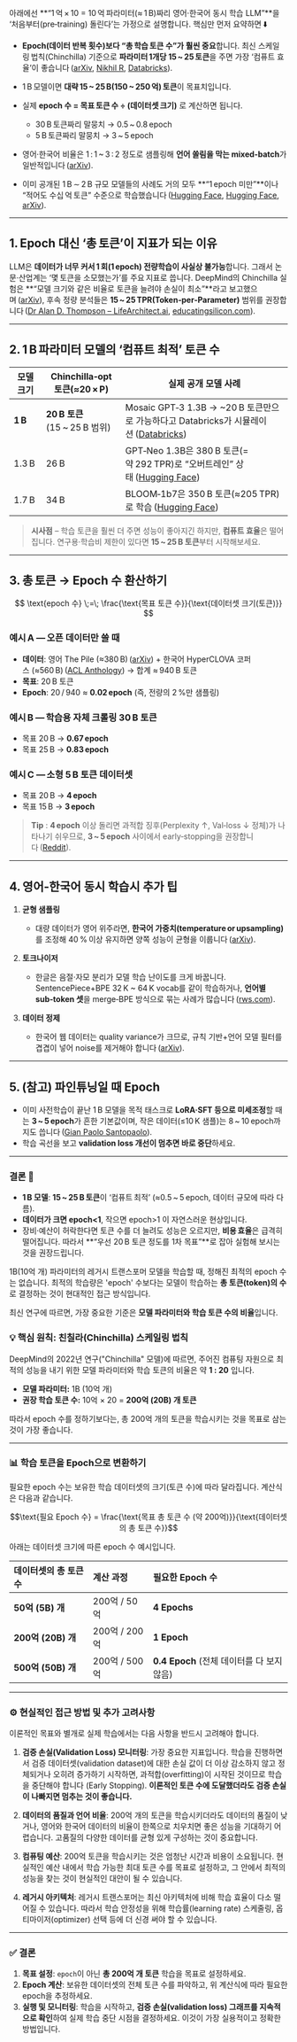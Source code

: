아래에선 \*\*“1 억 × 10 = 10 억 파라미터(≈ 1 B)짜리 영어·한국어 동시 학습 LLM”\*\*을 ‘처음부터(pre‑training) 돌린다’는 가정으로 설명합니다. 핵심만 먼저 요약하면 ⬇️

* **Epoch(데이터 반복 횟수)보다 “총 학습 토큰 수”가 훨씬 중요**합니다. 최신 스케일링 법칙(Chinchilla) 기준으로 **파라미터 1개당 15 \~ 25 토큰**을 주면 가장 ‘컴퓨트 효율’이 좋습니다 ([arXiv][1], [Nikhil R][2], [Databricks][3]).
* 1 B 모델이면 **대략 15 \~ 25 B(150 \~ 250 억) 토큰**이 목표치입니다.
* 실제 **epoch 수 = 목표 토큰 수 ÷ (데이터셋 크기)** 로 계산하면 됩니다.

  * 30 B 토큰짜리 말뭉치 → 0.5 \~ 0.8 epoch
  * 5 B 토큰짜리 말뭉치 → 3 \~ 5 epoch
* 영어·한국어 비율은 1 : 1 \~ 3 : 2 정도로 샘플링해 **언어 쏠림을 막는 mixed‑batch**가 일반적입니다 ([arXiv][4]).
* 이미 공개된 1 B ∼ 2 B 규모 모델들의 사례도 거의 모두 \*\*“1 epoch 미만”\*\*이나 “적어도 수십 억 토큰” 수준으로 학습했습니다 ([Hugging Face][5], [Hugging Face][6], [arXiv][4]).

---

## 1. Epoch 대신 ‘총 토큰’이 지표가 되는 이유

LLM은 **데이터가 너무 커서 1 회(1 epoch) 전량학습이 사실상 불가능**합니다. 그래서 논문·산업계는 ‘몇 토큰을 소모했는가’를 주요 지표로 씁니다.
DeepMind의 Chinchilla 실험은 \*\*“모델 크기와 같은 비율로 토큰을 늘려야 손실이 최소”\*\*라고 보고했으며 ([arXiv][1]), 후속 정량 분석들은 **15 \~ 25 TPR(Token‑per‑Parameter)** 범위를 권장합니다 ([Dr Alan D. Thompson – LifeArchitect.ai][7], [educatingsilicon.com][8]).

---

## 2. 1 B 파라미터 모델의 ‘컴퓨트 최적’ 토큰 수

| 모델 크기   | Chinchilla‑opt 토큰(≈20 × P)  | 실제 공개 모델 사례                                                                |
| ------- | --------------------------- | -------------------------------------------------------------------------- |
| **1 B** | **20 B 토큰** (15 \~ 25 B 범위) | Mosaic GPT‑3 1.3B → \~20 B 토큰만으로 가능하다고 Databricks가 시뮬레이션 ([Databricks][9]) |
| 1.3 B   | 26 B                        | GPT‑Neo 1.3B은 380 B 토큰(=약 292 TPR)로 “오버트레인” 상태 ([Hugging Face][5])         |
| 1.7 B   | 34 B                        | BLOOM‑1b7은 350 B 토큰(≈205 TPR)로 학습 ([Hugging Face][6])                      |

> **시사점** – 학습 토큰을 훨씬 더 주면 성능이 좋아지긴 하지만, **컴퓨트 효율**은 떨어집니다. 연구용·학습비 제한이 있다면 **15 \~ 25 B 토큰**부터 시작해보세요.

---

## 3. 총 토큰 → Epoch 수 환산하기

$$
\text{epoch 수} \;=\; \frac{\text{목표 토큰 수}}{\text{데이터셋 크기(토큰)}}
$$

### 예시 A — 오픈 데이터만 쓸 때

* **데이터**: 영어 The Pile (≈380 B) ([arXiv][10]) + 한국어 HyperCLOVA 코퍼스 (≈560 B) ([ACL Anthology][11]) → 합계 ≈ 940 B 토큰
* **목표**: 20 B 토큰
* **Epoch**: 20 / 940 ≈ **0.02 epoch** (즉, 전량의 2 %만 샘플링)

### 예시 B — 학습용 자체 크롤링 30 B 토큰

* 목표 20 B → **0.67 epoch**
* 목표 25 B → **0.83 epoch**

### 예시 C — 소형 5 B 토큰 데이터셋

* 목표 20 B → **4 epoch**
* 목표 15 B → **3 epoch**

> **Tip** : **4 epoch** 이상 돌리면 과적합 징후(Perplexity ↑, Val‑loss ↓ 정체)가 나타나기 쉬우므로, **3 \~ 5 epoch** 사이에서 early‑stopping을 권장합니다 ([Reddit][12]).

---

## 4. 영어‑한국어 동시 학습시 추가 팁

1. **균형 샘플링** 

   * 대량 데이터가 영어 위주라면, **한국어 가중치(temperature or upsampling)** 를 조정해 40 % 이상 유지하면 양쪽 성능이 균형을 이룹니다 ([arXiv][4]).
2. **토크나이저** 

   * 한글은 음절·자모 분리가 모델 학습 난이도를 크게 바꿉니다. SentencePiece+BPE 32 K \~ 64 K vocab를 같이 학습하거나, **언어별 sub‑token 셋**을 merge‑BPE 방식으로 묶는 사례가 많습니다 ([rws.com][13]).
3. **데이터 정제** 

   * 한국어 웹 데이터는 quality variance가 크므로, 규칙 기반+언어 모델 필터를 겹겹이 넣어 noise를 제거해야 합니다 ([arXiv][4]).

---

## 5. (참고) 파인튜닝일 때 Epoch

* 이미 사전학습이 끝난 1 B 모델을 목적 태스크로 **LoRA·SFT 등으로 미세조정**할 때는 **3 \~ 5 epoch**가 흔한 기본값이며, 작은 데이터(≤10 K 샘플)는 8 \~ 10 epoch까지도 씁니다 ([Gian Paolo Santopaolo][14]).
* 학습 곡선을 보고 **validation loss 개선이 멈추면 바로 중단**하세요.

---

### 결론 🔑

* **1 B 모델**: **15 \~ 25 B 토큰**이 ‘컴퓨트 최적’ (≈0.5 \~ 5 epoch, 데이터 규모에 따라 다름).
* **데이터가 크면 epoch<1**, 작으면 epoch>1 이 자연스러운 현상입니다.
* 장비·예산이 허락한다면 토큰 수를 더 늘려도 성능은 오르지만, **비용 효율**은 급격히 떨어집니다. 따라서 \*\*“우선 20 B 토큰 정도를 1차 목표”\*\*로 잡아 실험해 보시는 것을 권장드립니다.

[1]: https://arxiv.org/abs/2203.15556 "[2203.15556] Training Compute-Optimal Large Language Models"
[2]: https://rnikhil.com/2023/11/28/llm-scaling " Chinchilla Paper explained - Nikhil R"
[3]: https://www.databricks.com/blog/how-long-should-you-train-your-language-model?utm_source=chatgpt.com "How Long Should You Train Your Language Model? | Databricks Blog"
[4]: https://arxiv.org/html/2502.18934v1 "Kanana: Compute-efficient Bilingual Language Models"
[5]: https://huggingface.co/EleutherAI/gpt-neo-1.3B "EleutherAI/gpt-neo-1.3B · Hugging Face"
[6]: https://huggingface.co/bigscience/bloom-1b7 "bigscience/bloom-1b7 · Hugging Face"
[7]: https://lifearchitect.ai/chinchilla/?utm_source=chatgpt.com "Chinchilla data-optimal scaling laws: In plain English - LifeArchitect.ai"
[8]: https://www.educatingsilicon.com/2024/04/29/revised-chinchilla-scaling-laws-impact-on-llm-compute-and-token-requirements/?utm_source=chatgpt.com "Revised Chinchilla scaling laws – LLM compute and token ..."
[9]: https://www.databricks.com/blog/billion-parameter-gpt-training-made-easy "Mosaic LLMs (Part 1): Billion-Parameter GPT Training Made Easy | Databricks Blog"
[10]: https://arxiv.org/abs/2101.00027?utm_source=chatgpt.com "The Pile: An 800GB Dataset of Diverse Text for Language Modeling"
[11]: https://aclanthology.org/2021.emnlp-main.274.pdf?utm_source=chatgpt.com "[PDF] Billions-scale Korean Generative Pretrained - ACL Anthology"
[12]: https://www.reddit.com/r/LocalLLaMA/comments/1ae0uig/how_many_epochs_do_you_train_an_llm_for_in_the/?utm_source=chatgpt.com "How many epochs do you train an LLM for, in the case of a text ..."
[13]: https://www.rws.com/language-weaver/blog/issue-132-tokenization-strategies-for-korean-mt-tasks/?utm_source=chatgpt.com "Issue #132 - Tokenization strategies for Korean MT tasks - RWS"
[14]: https://genmind.ch/posts/understanding-key-hyperparameters-when-fine-tuning-an-llm/?utm_source=chatgpt.com "Understanding Key Hyperparameters When Fine-Tuning an LLM"


1B(10억 개) 파라미터의 레거시 트랜스포머 모델을 학습할 때, 정해진 최적의 epoch 수는 없습니다. 최적의 학습량은 'epoch' 수보다는 모델이 학습하는 **총 토큰(token)의 수**로 결정하는 것이 현대적인 접근 방식입니다.

최신 연구에 따르면, 가장 중요한 기준은 **모델 파라미터와 학습 토큰 수의 비율**입니다.

### 💡 핵심 원칙: 친칠라(Chinchilla) 스케일링 법칙

DeepMind의 2022년 연구("Chinchilla" 모델)에 따르면, 주어진 컴퓨팅 자원으로 최적의 성능을 내기 위한 모델 파라미터와 학습 토큰의 비율은 약 **1 : 20** 입니다.

* **모델 파라미터:** 1B (10억 개)
* **권장 학습 토큰 수:** 10억 × 20 = **200억 (20B) 개 토큰**

따라서 epoch 수를 정하기보다는, 총 200억 개의 토큰을 학습시키는 것을 목표로 삼는 것이 가장 좋습니다.

---

### 📊 학습 토큰을 Epoch으로 변환하기

필요한 epoch 수는 보유한 학습 데이터셋의 크기(토큰 수)에 따라 달라집니다. 계산식은 다음과 같습니다.

$$\text{필요 Epoch 수} = \frac{\text{목표 총 토큰 수 (약 200억)}}{\text{데이터셋의 총 토큰 수}}$$

아래는 데이터셋 크기에 따른 epoch 수 예시입니다.

| 데이터셋의 총 토큰 수 | 계산 과정 | 필요한 Epoch 수 |
| :--- | :--- | :--- |
| **50억 (5B) 개** | 200억 / 50억 | **4 Epochs** |
| **200억 (20B) 개** | 200억 / 200억 | **1 Epoch** |
| **500억 (50B) 개** | 200억 / 500억 | **0.4 Epoch** (전체 데이터를 다 보지 않음) |

---

### ⚙️ 현실적인 접근 방법 및 추가 고려사항

이론적인 목표와 별개로 실제 학습에서는 다음 사항을 반드시 고려해야 합니다.

1.  **검증 손실(Validation Loss) 모니터링**: 가장 중요한 지표입니다. 학습을 진행하면서 검증 데이터셋(validation dataset)에 대한 손실 값이 더 이상 감소하지 않고 정체되거나 오히려 증가하기 시작하면, 과적합(overfitting)이 시작된 것이므로 학습을 중단해야 합니다 (Early Stopping). **이론적인 토큰 수에 도달했더라도 검증 손실이 나빠지면 멈추는 것이 좋습니다.**

2.  **데이터의 품질과 언어 비율**: 200억 개의 토큰을 학습시키더라도 데이터의 품질이 낮거나, 영어와 한국어 데이터의 비율이 한쪽으로 치우치면 좋은 성능을 기대하기 어렵습니다. 고품질의 다양한 데이터를 균형 있게 구성하는 것이 중요합니다.

3.  **컴퓨팅 예산**: 200억 토큰을 학습시키는 것은 엄청난 시간과 비용이 소요됩니다. 현실적인 예산 내에서 학습 가능한 최대 토큰 수를 목표로 설정하고, 그 안에서 최적의 성능을 찾는 것이 현실적인 대안이 될 수 있습니다.

4.  **레거시 아키텍처**: 레거시 트랜스포머는 최신 아키텍처에 비해 학습 효율이 다소 떨어질 수 있습니다. 따라서 학습 안정성을 위해 학습률(learning rate) 스케줄링, 옵티마이저(optimizer) 선택 등에 더 신경 써야 할 수 있습니다.

---

### ✅ 결론

1.  **목표 설정**: `epoch`이 아닌 **총 200억 개 토큰** 학습을 목표로 설정하세요.
2.  **Epoch 계산**: 보유한 데이터셋의 전체 토큰 수를 파악하고, 위 계산식에 따라 필요한 epoch을 추정하세요.
3.  **실행 및 모니터링**: 학습을 시작하고, **검증 손실(validation loss) 그래프를 지속적으로 확인**하여 실제 학습 중단 시점을 결정하세요. 이것이 가장 실용적이고 정확한 방법입니다.